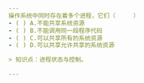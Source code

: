 ```yaml
---
操作系统中同时存在着多个进程，它们（　　　）
- ( ) A.不能共享系统资源 
- ( ) B.不能调用同一段程序代码 
- ( ) C.可以共享所有的系统资源 
- ( ) D.可以共享允许共享的系统资源

> 知识点：进程状态与控制。

---
```

